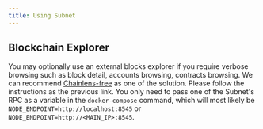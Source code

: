 ```yaml
---
title: Using Subnet
---
```


## Blockchain Explorer

You may optionally use an external blocks explorer if you require verbose browsing such as block detail, accounts browsing, contracts browsing. We can recommend [Chainlens-free](https://github.com/web3labs/chainlens-free/tree/master/docker-compose) as one of the solution. Please follow the instructions as the previous link. You only need to pass one of the Subnet's RPC as a variable in the `docker-compose` command, which will most likely be `NODE_ENDPOINT=http://localhost:8545` or `NODE_ENDPOINT=http://<MAIN_IP>:8545`.
